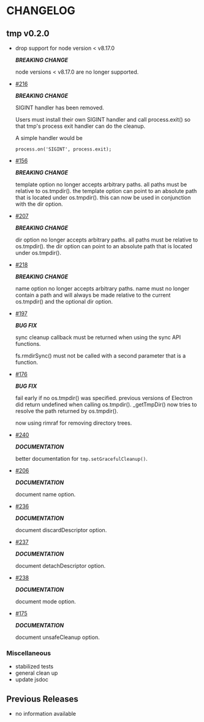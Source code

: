 # CHANGELOG

## tmp v0.2.0

- drop support for node version < v8.17.0

  ***BREAKING CHANGE***
  
  node versions < v8.17.0 are no longer supported. 

- [#216](https://github.com/raszi/node-tmp/issues/216)

  ***BREAKING CHANGE***

  SIGINT handler has been removed. 

  Users must install their own SIGINT handler and call process.exit() so that tmp's process 
  exit handler can do the cleanup.
  
  A simple handler would be
  
  ```
  process.on('SIGINT', process.exit);
  ```

- [#156](https://github.com/raszi/node-tmp/issues/156)

  ***BREAKING CHANGE***

  template option no longer accepts arbitrary paths. all paths must be relative to os.tmpdir().
  the template option can point to an absolute path that is located under os.tmpdir().
  this can now be used in conjunction with the dir option. 

- [#207](https://github.com/raszi/node-tmp/issues/TBD)

  ***BREAKING CHANGE***

  dir option no longer accepts arbitrary paths. all paths must be relative to os.tmpdir().
  the dir option can point to an absolute path that is located under os.tmpdir().

- [#218](https://github.com/raszi/node-tmp/issues/TBD)

  ***BREAKING CHANGE***

  name option no longer accepts arbitrary paths. name must no longer contain a path and will always be made relative
  to the current os.tmpdir() and the optional dir option.

- [#197](https://github.com/raszi/node-tmp/issues/197)

  ***BUG FIX***

  sync cleanup callback must be returned when using the sync API functions.
  
  fs.rmdirSync() must not be called with a second parameter that is a function.

- [#176](https://github.com/raszi/node-tmp/issues/176)

  ***BUG FIX***

  fail early if no os.tmpdir() was specified.
  previous versions of Electron did return undefined when calling os.tmpdir().
  _getTmpDir() now tries to resolve the path returned by os.tmpdir().
  
  now using rimraf for removing directory trees.

- [#240](https://github.com/raszi/node-tmp/issues/240)

  ***DOCUMENTATION***
  
  better documentation for `tmp.setGracefulCleanup()`.

- [#206](https://github.com/raszi/node-tmp/issues/206)

  ***DOCUMENTATION***
  
  document name option.

- [#236](https://github.com/raszi/node-tmp/issues/236)

  ***DOCUMENTATION***

  document discardDescriptor option.

- [#237](https://github.com/raszi/node-tmp/issues/237)

  ***DOCUMENTATION***

  document detachDescriptor option.

- [#238](https://github.com/raszi/node-tmp/issues/238)

  ***DOCUMENTATION***

  document mode option.

- [#175](https://github.com/raszi/node-tmp/issues/175)

  ***DOCUMENTATION***

  document unsafeCleanup option.


### Miscellaneous

- stabilized tests
- general clean up
- update jsdoc


## Previous Releases

- no information available
